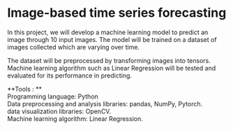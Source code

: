 # Image-based time series forecasting

In this project, we will develop a machine learning model to predict an image through 10 input images. The model will be trained on a dataset of images collected which are varying over time.

The dataset will be preprocessed by transforming images into tensors.
Machine learning algorithm such as Linear Regression will be tested and evaluated for its performance in predicting.

**Tools : ** <br >
Programming language: Python <br >
Data preprocessing and analysis libraries: pandas, NumPy, Pytorch. <br >
data visualization libraries: OpenCV. <br >
Machine learning algorithm:  Linear Regression.  

